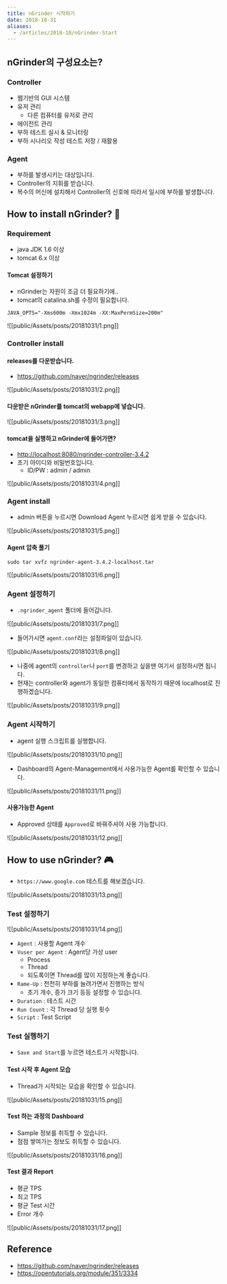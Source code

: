 ```yaml
---
title: nGrinder 시작하기
date: 2018-10-31
aliases: 
  - /articles/2018-10/nGrinder-Start
---
```


## nGrinder의 구성요소는?
### Controller
- 웹기반의 GUI 시스템
- 유저 관리
    - 다른 컴퓨터를 유저로 관리
- 에이전트 관리
- 부하 테스트 실시 & 모니터링
- 부하 시나리오 작성 테스트 저장 / 재활용

### Agent
- 부하를 발생시키는 대상입니다.
- Controller의 지휘를 받습니다.
- 복수의 머신에 설치해서 Controller의 신호에 따라서 일시에 부하를 발생합니다.

## How to install nGrinder? 🧐

### Requirement
- java JDK 1.6 이상
- tomcat 6.x 이상

#### Tomcat 설정하기
- nGrinder는 자원이 조금 더 필요하기에..
- tomcat의 catalina.sh를 수정이 필요합니다.

```shell
JAVA_OPTS="-Xms600m -Xmx1024m -XX:MaxPermSize=200m"
```

![[public/Assets/posts/20181031/1.png]]

### Controller install

#### releases를 다운받습니다.
- <https://github.com/naver/ngrinder/releases>

![[public/Assets/posts/20181031/2.png]]

#### 다운받은 nGrinder를 tomcat의 webapp에 넣습니다.

![[public/Assets/posts/20181031/3.png]]

#### tomcat을 실행하고 nGrinder에 들어가면?
- <http://localhost:8080/ngrinder-controller-3.4.2>
- 초기 아이디와 비밀번호입니다.
    - ID/PW : admin / admin

![[public/Assets/posts/20181031/4.png]]

### Agent install
- admin 버튼을 누르시면 Download Agent 누르시면 쉽게 받을 수 있습니다.

![[public/Assets/posts/20181031/5.png]]


#### Agent 압축 풀기

```shell
sudo tar xvfz ngrinder-agent-3.4.2-localhost.tar
```

![[public/Assets/posts/20181031/6.png]]


### Agent 설정하기
- `.ngrinder_agent` 폴더에 들어갑니다.

![[public/Assets/posts/20181031/7.png]]

- 들어가시면 `agent.conf`라는 설정파일이 있습니다.

![[public/Assets/posts/20181031/8.png]]

- 나중에 agent의 `controller`나 `port`를 변경하고 싶을땐 여기서 설정하시면 됩니다.
- 현재는 controller와 agent가 동일한 컴퓨터에서 동작하기 때문에 localhost로 진행하겠습니다.

![[public/Assets/posts/20181031/9.png]]

### Agent 시작하기
- agent 실행 스크립트를 실행합니다.

![[public/Assets/posts/20181031/10.png]]

- Dashboard의 Agent-Management에서 사용가능한 Agent를 확인할 수 있습니다.

![[public/Assets/posts/20181031/11.png]]

#### 사용가능한 Agent
- Approved 상태를 `Approved`로 바꿔주셔야 사용 가능합니다.

![[public/Assets/posts/20181031/12.png]]

## How to use nGrinder? 🎮
- `https://www.google.com` 테스트를 해보겠습니다.

![[public/Assets/posts/20181031/13.png]]

### Test 설정하기

![[public/Assets/posts/20181031/14.png]]

- `Agent` : 사용할 Agent 개수
- `Vuser per Agent` : Agent당 가상 user
    - Process
    - Thread
    - 되도록이면 Thread를 많이 지정하는게 좋습니다.
- `Rame-Up` : 천천히 부하를 늘려가면서 진행하는 방식
    - 초기 개수, 증가 크기 등등 설정할 수 있습니다.
- `Duration` : 테스트 시간
- `Run Count` : 각 Thread 당 실행 횟수
- `Script` : Test Script

### Test 실행하기
- `Save and Start`를 누르면 테스트가 시작합니다.


#### Test 시작 후 Agent 모습
- Thread가 시작되는 모습을 확인할 수 있습니다.

![[public/Assets/posts/20181031/15.png]]


#### Test 하는 과정의 Dashboard
- Sample 정보를 취득할 수 있습니다.
- 점점 쌓여가는 정보도 취득할 수 있습니다.

![[public/Assets/posts/20181031/16.png]]

#### Test 결과 Report
- 평균 TPS
- 최고 TPS
- 평균 Test 시간
- Error 개수

![[public/Assets/posts/20181031/17.png]]


## Reference
- <https://github.com/naver/ngrinder/releases>
- <https://opentutorials.org/module/351/3334>
